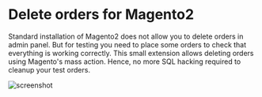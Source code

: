 # Delete orders for Magento2

Standard installation of Magento2 does not allow you to delete orders in admin panel. But for testing you need to place some orders to check that everything is working correctly. This small extension allows deleting orders using Magento's mass action. Hence, no more SQL hacking required to cleanup your test orders.

![screenshot](https://cloud.githubusercontent.com/assets/584644/18288515/0975da82-747c-11e6-98fe-5137cb2dd0e4.png)
